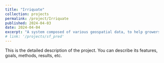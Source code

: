 ```yaml
---
title: "Irriquate"
collection: projects
permalink: /project/Irriquate
published: 2024-04-03
date: 2024-04-04
excerpt: "A system composed of various geospatial data, to help growers in California water their crops"
# link: '/projects/sf_pred'
---
```


This is the detailed description of the project. You can describe its features, goals, methods, results, etc.

